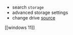
- search `storage`
- advanced storage settings
- change drive 
[source](https://answers.microsoft.com/en-us/windows/forum/all/in-windows-11-how-to-change-the-location-where/bf5f96eb-50b5-4d0c-af19-cc965df63b15)

[[windows 11]]